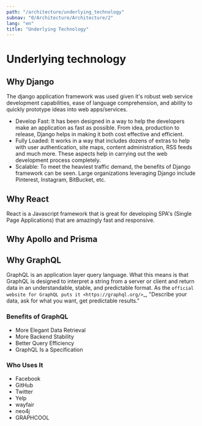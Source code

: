 ```yaml
---
path: "/architecture/underlying_technology"
subnav: "0/Architecture/Architecture/2"
lang: "en"
title: "Underlying Technology"
---
```

<helmet>
<title> Architecture - Underlying Technology </title>
</helmet>

# Underlying technology

## Why Django

The django application framework was used given it's robust web service development capabilities, ease of language comprehension, and ability to quickly prototype ideas into web apps/services.

* Develop Fast: It has been designed in a way to help the developers make an application as fast as possible.  From idea, production to release, Django helps in making it both cost effective and efficient.
* Fully Loaded: It works in a way that includes dozens of extras to help with user authentication, site maps, content administration, RSS feeds and much more.  These aspects help in carrying out the web development process completely.
* Scalable: To meet the heaviest traffic demand, the benefits of Django framework can be seen.  Large organizations leveraging Django include Pinterest, Instagram, BitBucket, etc.

## Why React

React is a Javascript framework that is great for developing SPA's (Single Page Applications) that are amazingly fast and responsive.

## Why Apollo and Prisma

## Why GraphQL

GraphQL is an application layer query language.  What this means is that GraphQL is designed to interpret a string from a server or client and return data in an understandable, stable, and predictable format.  As the `official website for GraphQL puts it <https://graphql.org/>`_, "Describe your data, ask for what you want, get predictable results."

### Benefits of GraphQL

* More Elegant Data Retrieval
* More Backend Stability
* Better Query Efficiency
* GraphQL Is a Specification

### Who Uses It

* Facebook
* GitHub
* Twitter
* Yelp
* wayfair
* neo4j
* GRAPHCOOL